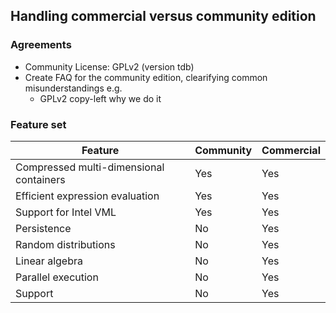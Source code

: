 ## Handling commercial versus community edition

### Agreements

* Community License: GPLv2 (version tdb)
* Create FAQ for the community edition, clearifying common misunderstandings e.g.
  * GPLv2 copy-left why we do it


### Feature set

| Feature                                  | Community     | Commercial    |
| ---------------------------------------- | ------------- | ------------- |
| Compressed multi-dimensional containers  | Yes           | Yes           |  
| Efficient expression evaluation          | Yes           | Yes           |
| Support for Intel VML                    | Yes           | Yes           |
| Persistence                              | No            | Yes           |
| Random distributions                     | No            | Yes           |
| Linear algebra                           | No            | Yes           |
| Parallel execution                       | No            | Yes           |
| Support                                  | No            | Yes           |
